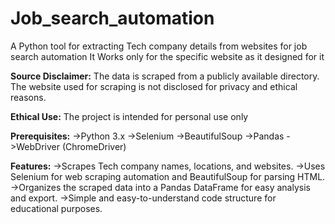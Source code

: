 # Job_search_automation
A Python tool for extracting Tech company details from websites for job search automation
It Works only for the specific website as it designed for it

**Source Disclaimer:** The data is scraped from a publicly available directory. The website used for scraping is not disclosed for privacy and ethical reasons.

**Ethical Use:** The project is intended for personal use only

**Prerequisites:**
->Python 3.x
->Selenium
->BeautifulSoup
->Pandas
->WebDriver (ChromeDriver)

**Features:**
->Scrapes Tech company names, locations, and websites.
->Uses Selenium for web scraping automation and BeautifulSoup for parsing HTML.
->Organizes the scraped data into a Pandas DataFrame for easy analysis and export.
->Simple and easy-to-understand code structure for educational purposes.
